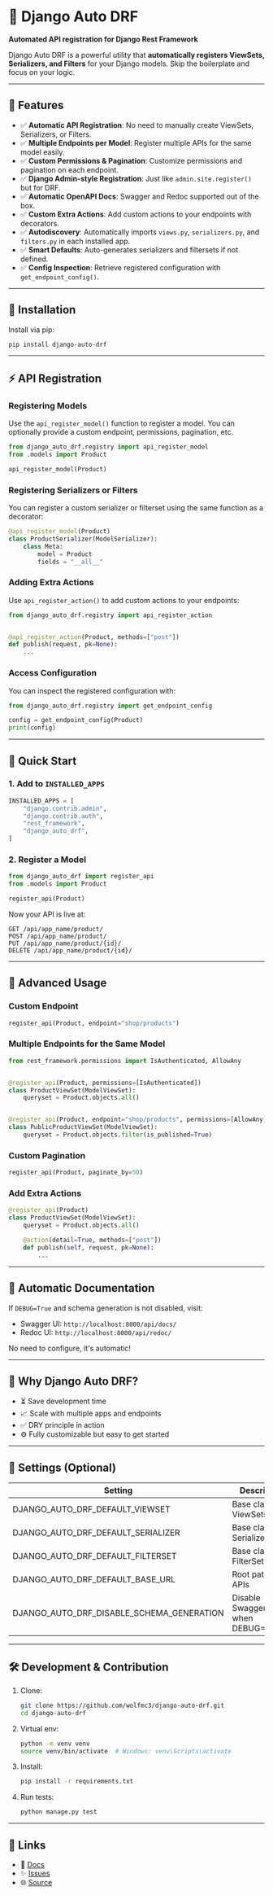 # 🚀 Django Auto DRF

**Automated API registration for Django Rest Framework**

Django Auto DRF is a powerful utility that **automatically registers ViewSets, Serializers, and Filters** for your
Django models. Skip the boilerplate and focus on your logic.

---

## 🌟 Features

- ✅ **Automatic API Registration**: No need to manually create ViewSets, Serializers, or Filters.
- ✅ **Multiple Endpoints per Model**: Register multiple APIs for the same model easily.
- ✅ **Custom Permissions & Pagination**: Customize permissions and pagination on each endpoint.
- ✅ **Django Admin-style Registration**: Just like `admin.site.register()` but for DRF.
- ✅ **Automatic OpenAPI Docs**: Swagger and Redoc supported out of the box.
- ✅ **Custom Extra Actions**: Add custom actions to your endpoints with decorators.
- ✅ **Autodiscovery**: Automatically imports `views.py`, `serializers.py`, and `filters.py` in each installed app.
- ✅ **Smart Defaults**: Auto-generates serializers and filtersets if not defined.
- ✅ **Config Inspection**: Retrieve registered configuration with `get_endpoint_config()`.

---

## 🚀 Installation

Install via pip:

```bash
pip install django-auto-drf
```

---

## ⚡ API Registration

### Registering Models

Use the `api_register_model()` function to register a model. You can optionally provide a custom endpoint, permissions,
pagination, etc.

```python
from django_auto_drf.registry import api_register_model
from .models import Product

api_register_model(Product)
```

### Registering Serializers or Filters

You can register a custom serializer or filterset using the same function as a decorator:

```python
@api_register_model(Product)
class ProductSerializer(ModelSerializer):
    class Meta:
        model = Product
        fields = "__all__"
```

### Adding Extra Actions

Use `api_register_action()` to add custom actions to your endpoints:

```python
from django_auto_drf.registry import api_register_action


@api_register_action(Product, methods=["post"])
def publish(request, pk=None):
    ...
```

### Access Configuration

You can inspect the registered configuration with:

```python
from django_auto_drf.registry import get_endpoint_config

config = get_endpoint_config(Product)
print(config)
```

---

## 📌 Quick Start

### 1. Add to `INSTALLED_APPS`

```python
INSTALLED_APPS = [
    "django.contrib.admin",
    "django.contrib.auth",
    "rest_framework",
    "django_auto_drf",
]
```

### 2. Register a Model

```python
from django_auto_drf import register_api
from .models import Product

register_api(Product)
```

Now your API is live at:

```
GET /api/app_name/product/
POST /api/app_name/product/
PUT /api/app_name/product/{id}/
DELETE /api/app_name/product/{id}/
```

---

## 📖 Advanced Usage

### Custom Endpoint

```python
register_api(Product, endpoint="shop/products")
```

### Multiple Endpoints for the Same Model

```python
from rest_framework.permissions import IsAuthenticated, AllowAny


@register_api(Product, permissions=[IsAuthenticated])
class ProductViewSet(ModelViewSet):
    queryset = Product.objects.all()


@register_api(Product, endpoint="shop/products", permissions=[AllowAny])
class PublicProductViewSet(ModelViewSet):
    queryset = Product.objects.filter(is_published=True)
```

### Custom Pagination

```python
register_api(Product, paginate_by=50)
```

### Add Extra Actions

```python
@register_api(Product)
class ProductViewSet(ModelViewSet):
    queryset = Product.objects.all()

    @action(detail=True, methods=["post"])
    def publish(self, request, pk=None):
        ...
```

---

## 📜 Automatic Documentation

If `DEBUG=True` and schema generation is not disabled, visit:

- Swagger UI: `http://localhost:8000/api/docs/`
- Redoc UI: `http://localhost:8000/api/redoc/`

No need to configure, it's automatic!

---

## 🎯 Why Django Auto DRF?

- ⏳ Save development time
- 📈 Scale with multiple apps and endpoints
- ✅ DRY principle in action
- ⚙️ Fully customizable but easy to get started

---

## 🔧 Settings (Optional)

| Setting                                   | Description                           | Default           |
|-------------------------------------------|---------------------------------------|-------------------|
| DJANGO_AUTO_DRF_DEFAULT_VIEWSET           | Base class for ViewSets               | `ModelViewSet`    |
| DJANGO_AUTO_DRF_DEFAULT_SERIALIZER        | Base class for Serializers            | `ModelSerializer` |
| DJANGO_AUTO_DRF_DEFAULT_FILTERSET         | Base class for FilterSets             | `FilterSet`       |
| DJANGO_AUTO_DRF_DEFAULT_BASE_URL          | Root path for APIs                    | "api/"            |
| DJANGO_AUTO_DRF_DISABLE_SCHEMA_GENERATION | Disable Swagger/Redoc when DEBUG=True | `False`           |

---

## 🛠️ Development & Contribution

1. Clone:
   ```bash
   git clone https://github.com/wolfmc3/django-auto-drf.git
   cd django-auto-drf
   ```
2. Virtual env:
   ```bash
   python -m venv venv
   source venv/bin/activate  # Windows: venv\Scripts\activate
   ```
3. Install:
   ```bash
   pip install -r requirements.txt
   ```
4. Run tests:
   ```bash
   python manage.py test
   ```

---

## 🔗 Links

- 📄 [Docs](https://github.com/wolfmc3/django-auto-drf/wiki)
- ✨ [Issues](https://github.com/wolfmc3/django-auto-drf/issues)
- 🌐 [Source](https://github.com/wolfmc3/django-auto-drf)

